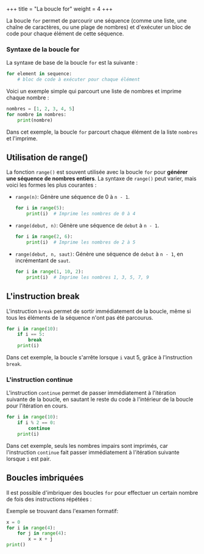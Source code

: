 +++
title = "La boucle for"
weight = 4
+++


La boucle `for` permet de parcourir une séquence (comme une liste, une chaîne de caractères, ou une plage de nombres) et d'exécuter un bloc de code pour chaque élément de cette séquence. 

### Syntaxe de la boucle for

La syntaxe de base de la boucle `for` est la suivante :

```python
for element in sequence:
    # bloc de code à exécuter pour chaque élément
```

Voici un exemple simple qui parcourt une liste de nombres et imprime chaque nombre :

```python
nombres = [1, 2, 3, 4, 5]
for nombre in nombres:
    print(nombre)
```

Dans cet exemple, la boucle `for` parcourt chaque élément de la liste `nombres` et l'imprime.

## Utilisation de range()

La fonction `range()` est souvent utilisée avec la boucle `for` pour **générer une séquence de nombres entiers**. La syntaxe de `range()` peut varier, mais voici les formes les plus courantes :

- `range(n)`: Génère une séquence de 0 à `n - 1`.
  ```python
  for i in range(5):
      print(i)  # Imprime les nombres de 0 à 4
  ```

- `range(debut, n)`: Génère une séquence de `debut` à `n - 1`.
  ```python
  for i in range(2, 6):
      print(i)  # Imprime les nombres de 2 à 5
  ```

- `range(debut, n, saut)`: Génère une séquence de `debut` à `n - 1`, en incrémentant de `saut`.
  ```python
  for i in range(1, 10, 2):
      print(i)  # Imprime les nombres 1, 3, 5, 7, 9
  ```

## L'instruction break

L'instruction `break` permet de sortir immédiatement de la boucle, même si tous les éléments de la séquence n'ont pas été parcourus. 

```python
for i in range(10):
    if i == 5:
        break
    print(i)
```

Dans cet exemple, la boucle s'arrête lorsque `i` vaut 5, grâce à l'instruction `break`.

### L'instruction continue

L'instruction `continue` permet de passer immédiatement à l'itération suivante de la boucle, en sautant le reste du code à l'intérieur de la boucle pour l'itération en cours.

```python
for i in range(10):
    if i % 2 == 0:
        continue
    print(i)
```

Dans cet exemple, seuls les nombres impairs sont imprimés, car l'instruction `continue` fait passer immédiatement à l'itération suivante lorsque `i` est pair.

## Boucles imbriquées

Il est possible d'imbriquer des boucles `for` pour effectuer un certain nombre de fois des instructions répétées :

Exemple se trouvant dans l'examen formatif:
```python
x = 0
for i in range(4):
    for j in range(4):
        x = x + j
print()
```